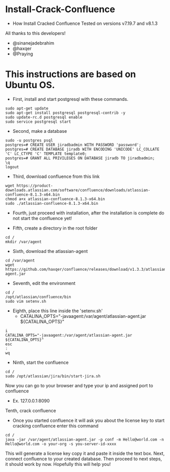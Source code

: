 # Install-Crack-Confluence
- How Install Cracked Confluence Tested on versions v7.19.7 and v8.1.3

All thanks to this developers!
- @sinanejadebrahim
- @haxqer
- @Praying

# This instructions are based on Ubuntu OS.

- First, install and start postgresql with these commands.
```
sudo apt-get update
sudo apt-get install postgresql postgresql-contrib -y
sudo update-rc.d postgresql enable
sudo service postgresql start
```

- Second, make a database
```
sudo -u postgres psql
postgres=# CREATE USER jiradbadmin WITH PASSWORD 'password';
postgres=# CREATE DATABASE jiradb WITH ENCODING 'UNICODE' LC_COLLATE 'C' LC_CTYPE 'C' TEMPLATE template0;
postgres=# GRANT ALL PRIVILEGES ON DATABASE jiradb TO jiradbadmin;
\q
logout
```

- Third, download confluence from this link
```
wget https://product-downloads.atlassian.com/software/confluence/downloads/atlassian-confluence-8.1.3-x64.bin
chmod a+x atlassian-confluence-8.1.3-x64.bin
sudo ./atlassian-confluence-8.1.3-x64.bin
```

- Fourth, just proceed with installation, after the installation is complete do not start the confluence yet!

- Fifth, create a directory in the root folder
```
cd /
mkdir /var/agent
```

- Sixth, download the atlassian-agent 
```
cd /var/agent
wget https://github.com/haxqer/confluence/releases/download/v1.3.3/atlassian-agent.jar
```

- Seventh, edit the environment
```
cd / 
/opt/atlassian/confluence/bin
sudo vim setenv.sh
```

- Eighth, place this line inside the 'setenv.sh' 
  - CATALINA_OPTS="-javaagent:/var/agent/atlassian-agent.jar ${CATALINA_OPTS}"
```
i
CATALINA_OPTS="-javaagent:/var/agent/atlassian-agent.jar ${CATALINA_OPTS}"
esc
:
wq
```

- Ninth, start the confluence
```
cd / 
sudo /opt/atlassian/jira/bin/start-jira.sh
```

Now you can go to your browser and type your ip and assigned port to confluence
- Ex. 127.0.0.1:8090

Tenth, crack confluence
- Once you started confluence it will ask you about the license key to start cracking confluence enter this command

```
cd /
java -jar /var/agent/atlassian-agent.jar -p conf -m Hello@world.com -n Hello@world.com -o your-org -s you-server-id-xxxx
```

This will generate a license key copy it and paste it inside the text box.
Next, connect confluence to your created database. Then proceed to next steps, it should work by now.
Hopefully this will help you!
